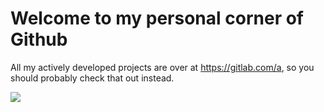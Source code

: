 # Welcome to my personal corner of Github

All my actively developed projects are over at https://gitlab.com/a, so you should probably check that out instead.

![](https://web.archive.org/web/20090829035435/http://www.geocities.com/researcherau/under_const.4.gif)

